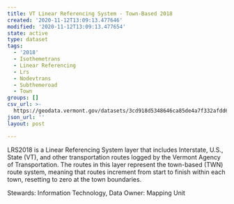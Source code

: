 ```yaml
---
title: VT Linear Referencing System - Town-Based 2018
created: '2020-11-12T13:09:13.477646'
modified: '2020-11-12T13:09:13.477654'
state: active
type: dataset
tags:
  - '2018'
  - Isothemetrans
  - Linear Referencing
  - Lrs
  - Nodevtrans
  - Subthemeroad
  - Town
groups: []
csv_url: >-
  https://geodata.vermont.gov/datasets/3cd918d5348646ca85de4a7f332afdd6_54.csv?outSR=%7B%22latestWkid%22%3A32145%2C%22wkid%22%3A32145%7D
json_url: ''
layout: post

---
```

LRS2018 is a Linear Referencing System layer that includes Interstate, U.S., State (VT), and other transportation routes logged by the Vermont Agency of Transportation. The routes in this layer represent the town-based (TWN) route system, meaning that routes increment from start to finish within each town, resetting to zero at the town boundaries.<div>Stewards: Information Technology, Data Owner: Mapping Unit</div>
